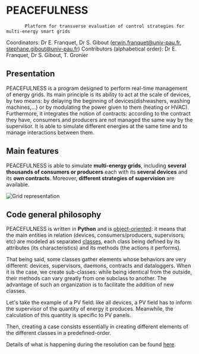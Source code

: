 #                                               PEACEFULNESS
           Platform for transverse evaluation of control strategies for multi-energy smart grids
Coordinators: Dr E. Franquet, Dr S. Gibout (erwin.franquet@univ-pau.fr, stephane.gibout@univ-pau.fr)
Contributors (alphabetical order): Dr E. Franquet, Dr S. Gibout, T. Gronier


## Presentation

PEACEFULNESS is a program designed to perform real-time management of energy grids. Its main principle is its ability to act at the scale of devices, by two means: by delaying the beginning of devices(dishwashers, washing machines,...) or by modulating the power given to them (heating or HVAC). Furthermore, it integrates the notion of contracts: according to the contract they have, consumers and producers are not managed the same way by the supervisor.
It is able to simulate different energies at the same time and to manage interactions between them.


## Main features
PEACEFULNESS is able to simulate **multi-energy grids**, including **several thousands of consumers or producers** each with its **several devices** and its **own contracts**. Moreover, **different strategies of supervision** are available.

![Grid representation](https://user-images.githubusercontent.com/45936732/75159325-38ae4c80-5718-11ea-98f9-b57c86dd9d43.png)

## Code general philosophy
PEACEFULNESS is written in **Python** and is [object-oriented](https://en.wikipedia.org/wiki/Object-oriented_programming): it means that the main entities in relation (devices, consumers/producers, supervisors, etc) are modeled as separated [classes](https://github.com/GAP4HS3/code-one/wiki/Classes), each class being defined by its attributes (its characteristics) and its methods (the actions it performs).

That being said, some classes gather elements whose behaviors are very different: devices, supervisors, daemons, contracts and dataloggers. When it is the case, we create sub-classes: while being identical from the outside, their methods can vary greatly from one subclass to another. The advantage of such an organization is to facilitate the addition of new classes.

Let's take the example of a PV field: like all devices, a PV field has to inform the supervisor of the quantity of energy it produces. Meanwhile, the calculation of this quantity is specific to PV panels.

Then, creating a case consists essentially in creating different elements of the different classes in a predefined-order.

Details of what is happening during the resolution can be found [here](https://github.com/GAP4HS3/code-one/wiki/Progress-of-a-round).